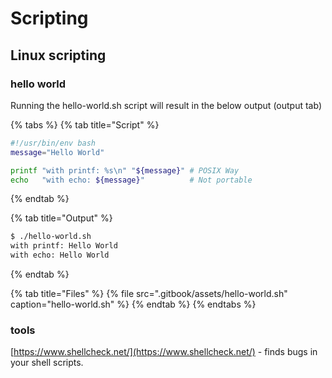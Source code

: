 # Scripting

## Linux scripting 

### hello world

Running the hello-world.sh script will result in the below output \(output tab\)

{% tabs %}
{% tab title="Script" %}
```bash
#!/usr/bin/env bash
message="Hello World"

printf "with printf: %s\n" "${message}" # POSIX Way
echo   "with echo: ${message}"          # Not portable
```
{% endtab %}

{% tab title="Output" %}
```bash
$ ./hello-world.sh 
with printf: Hello World
with echo: Hello World
```
{% endtab %}

{% tab title="Files" %}
{% file src=".gitbook/assets/hello-world.sh" caption="hello-world.sh" %}
{% endtab %}
{% endtabs %}

### tools

[https://www.shellcheck.net/](https://www.shellcheck.net/) - finds bugs in your shell scripts.

